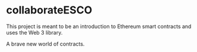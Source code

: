 # collaborateESCO

This project is meant to be an introduction to Ethereum smart contracts and uses the Web 3 library.

A brave new world of contracts.
